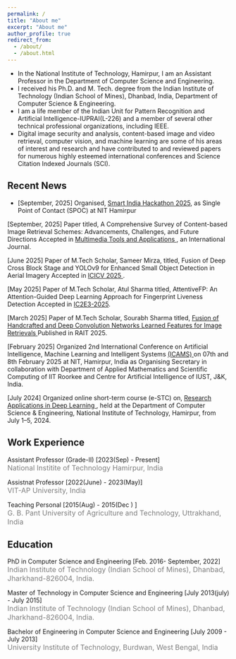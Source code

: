 ```yaml
---
permalink: /
title: "About me"
excerpt: "About me"
author_profile: true
redirect_from: 
  - /about/
  - /about.html
---
```


* In the National Institute of Technology, Hamirpur, I am an Assistant Professor in the Department of Computer Science and Engineering.
* I received his Ph.D. and M. Tech. degree from the Indian Institute of Technology (Indian School of Mines), Dhanbad, India, Department of Computer Science & Engineering.
* I am a life member of the Indian Unit for Pattern Recognition and Artificial Intelligence-IUPRAI(L-226) and a member of several other technical professional organizations, including IEEE.
* Digital image security and analysis, content-based image and video retrieval, computer vision, and machine learning are some of his areas of interest and research and have contributed to and reviewed papers for numerous highly esteemed international conferences and Science Citation Indexed Journals (SCI).

## Recent News
* <p class="common_list bullet_list edu_list">[September, 2025] Organised, <td><a href="https://www.sih.gov.in/">Smart India Hackathon 2025</a></td>, as Single Point of Contact (SPOC) at NIT Hamirpur</p>
<p class="common_list bullet_list edu_list">[September, 2025] Paper titled, A Comprehensive Survey of Content-based Image Retrieval Schemes: Advancements, Challenges, and Future Directions Accepted in <a href="https://link.springer.com/journal/11042">Multimedia Tools and Applications </a>, an International Journal.</p>
<p class="common_list bullet_list edu_list">[June 2025] Paper of M.Tech Scholar, Sameer Mirza, titled, Fusion of Deep Cross Block Stage and YOLOv9 for Enhanced Small Object Detection in Aerial Imagery Accepted in <a href="https://www.scrs.in/conference/icivc2025">ICICV 2025 </a> .</p>
<p class="common_list bullet_list edu_list">[May 2025] Paper of M.Tech Scholar, Atul Sharma titled, AttentiveFP: An Attention-Guided Deep Learning Approach for Fingerprint Liveness Detection Accepted in <a  href="https://academicalerts.org/events/2025-IC2E3-2">IC2E3-2025</a>.</p>
<p class="common_list bullet_list edu_list">[March 2025] Paper of M.Tech Scholar, Sourabh Sharma titled,  <a href="https://ieeexplore.ieee.org/abstract/document/11088972?casa_token=_qW7835jtY8AAAAA:hceHVmNskVVdDmLfkUJbzOx_ETXb47wARyo-HW3XGm9QowaVFn5i6l2Vmkqe6KR3JIw-eusXtsQ">Fusion of Handcrafted and Deep Convolution Networks Learned Features for Image Retrievals </a> Published in RAIT 2025.</p>
<p class="common_list bullet_list edu_list">[February 2025] Organized 2nd International Conference on Artificial Intelligence, Machine Learning and Intelligent Systems <a href="https://sites.google.com/nith.ac.in/icams2025/home">(ICAMS) </a>on 07th and 8th February 2025 at NIT, Hamirpur, India as Organising Secretary in collaboration with Department of Applied Mathematics and Scientific Computing of IIT Roorkee and Centre for Artificial Intelligence of IUST, J&K, India.</p>
<p class="common_list bullet_list edu_list">[July 2024] Organized online short-term course (e-STC) on, <a href="https://nith.ac.in/uploads/topics/estc-csed17177438577130.pdf">Research Applications in Deep Learning </a>,  held at the Department of Computer Science & Engineering, National Institute of Technology, Hamirpur, from July 1–5, 2024.</p>

## Work Experience
<p class="common_list bullet_list edu_list"> Assistant Professor (Grade-II) [2023(Sep) - Present]
<br><font size="3" color="gray"> National Institite of Technology Hamirpur, India</font>
</p>
<p class="common_list bullet_list edu_list"> Assistnat Professor [2022(June) - 2023(May)]
<br><font size="3" color="gray"> VIT-AP University, India</font>
</p>
<p class="common_list bullet_list edu_list"> Teaching Personal [2015(Aug) - 2015(Dec ) ]
<br><font size="3" color="gray">G. B. Pant University of Agriculture and Technology, Uttrakhand, India</font>
</p>


## Education

<p class="common_list bullet_list edu_list"> PhD in Computer Science and Engineering [Feb. 2016- September, 2022]
<br><font size="3" color="gray"> Indian Institute of Technology (Indian School of Mines), Dhanbad, Jharkhand-826004, India.</font>
</p>
<p class="common_list bullet_list edu_list"> Master of Technology in Computer Science and Engineering [July 2013(july) - July 2015]
<br><font size="3" color="gray"> Indian Institute of Technology (Indian School of Mines), Dhanbad, Jharkhand-826004, India.</font>
</p>
<p class="common_list bullet_list edu_list"> Bachelor of Engineering in Computer Science and Engineering [July 2009 - July 2013]
<br><font size="3" color="gray"> University Institute of Technology, Burdwan, West Bengal, India</font>
</p>
